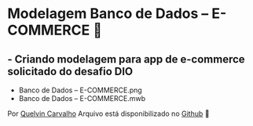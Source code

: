 # Modelagem Banco de Dados – E-COMMERCE :bookmark_tabs:

## - Criando modelagem para app de e-commerce solicitado do desafio DIO  
- Banco de Dados – E-COMMERCE.png
- Banco de Dados – E-COMMERCE.mwb
 

Por [Quelvin Carvalho](https://www.linkedin.com/in/quelvin-carvalho-5b9b40102/)
Arquivo está disponibilizado no [Github](https://github.com/Quelvin/modelo-ecommerce-dio) :file_folder:


